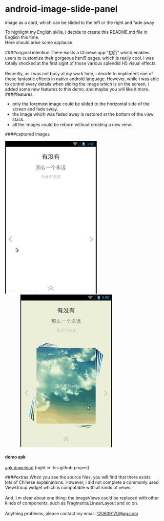 # android-image-slide-panel
image as a card, which can be slided to the left or the right and fade away<br>

To highlight my English skills, i decide to create this README.md file in English this time.<br>
Here should arise some applause.<br>

####original intention
There exists a Chinese app "初页" which enables users to customize their gorgeous html5 pages, which is really cool. I was totally shocked at the first sight of those various splendid H5 visual effects. <br><br>
Recently, as i was not busy at my work time, i decide to implement one of those fantastic effects in native android language. However, while i was able to control every details when sliding the image which is on the screen, i added some new features to this demo, and maybe you will like it more. 
####features
* only the foremost image could be slided to the horizontal side of the screen and fade away.
* the image which was faded away is restored at the bottom of the view stack.
* all the images could be reborn without creating a new view.

####captured images
<td>
  <img src="screen01.gif" width="300" height="500" />
  <img src="screen02.gif" width="300" height="500" style="margin-left:50px" />
</td>

#### demo apk
[apk download](firstPage_template1.apk) (right in this github project)

####extras
When you see the source files, you will find that there exists lots of Chinese explainations. However, i did not complete a commonly used ViewGroup widget which is compatable with all kinds of veiws.<br><br>
And, i m clear about one thing: the imageViews could be replaced with other kinds of components, such as Fragments/LinearLayout and so on. <br><br>
Anything problems, please contact my email: 120809170@qq.com
